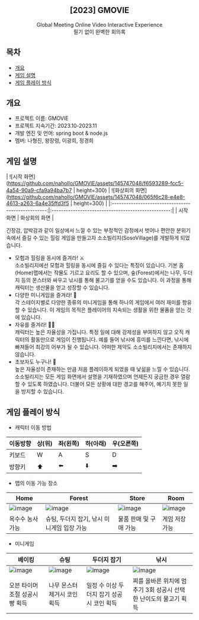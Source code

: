 <div align="center">
<h2>[2023] GMOVIE </h2>
Global Meeting Online Video Interactive Experience<br> 필기 없이 완벽한 회의록
</div>

## 목차
  - [개요](#개요) 
  - [게임 설명](#게임-설명)
  - [게임 플레이 방식](#게임-플레이-방식)

## 개요
- 프로젝트 이름: GMOVIE
- 프로젝트 지속기간: 2023.10-2023.11
- 개발 엔진 및 언어: spring boot & node.js
- 멤버: 나형진, 왕장령, 이광희, 정경희

## 게임 설명

| ![시작 화면](https://github.com/nahollo/GMOVIE/assets/145747048/f6593289-fcc5-4a54-90a9-cfa9a94ba7b7 | height=300) | ![화상회의 화면](https://github.com/nahollo/GMOVIE/assets/145747048/065f6c28-e4e8-4613-a263-6a4e35ffd3f5 | height=300) |
|:--------------------------------------------------:|:--------------------------------------------------:|
|                시작 화면                           |            화상회의 화면                        |



긴장감, 압박감과 같이 일상에서 느낄 수 있는 부정적인 감정에서 벗어나 편안한 분위기 속에서 즐길 수 있는 힐링 게임을 만들고자 소소빌리지(SosoVillage)를 개발하게 되었습니다.<br>
- 모험과 힐링을 동시에 즐겨라! ⚔️<br>
소소빌리지에선 모험과 힐링을 동시에 즐길 수 있다는 특징이 있습니다. 기본 홈(Home)맵에서는 작물도 기르고 요리도 할 수 있으며, 숲(Forest)에서는 나무, 두더지 등의 몬스터와 싸우고 낚시를 통해 물고기를 얻을 수도 있습니다. 이 과정을 통해 캐릭터는 생산물을 얻고 성장할 수 있습니다. 
- 다양한 미니게임을 즐겨라! 🎯<br>
각 스테이지별로 다양한 종류의 미니게임을 통해 하나의 게임에서 여러 재미를 향유할 수 있습니다. 이 게임의 목적은 플레이어의 지속되는 생활을 위한 물품을 얻는 것에 있습니다. 
- 자유를 즐겨라! 🏄🏻<br>
캐릭터는 높은 자율성을 가집니다. 특정 일에 대해 강제성을 부여하지 않고 오직 캐릭터의 활동만으로 게임이 진행됩니다. 예를 들어 낚시에 흥미를 느낀다면, 낚시에 빠져들어 최강의 어부가 될 수 있습니다. 어떠한 제약도 소소빌리지에서는 존재하지 않습니다.
- 초보자도 누구나! 👶<br>
높은 자율성이 존재하는 만큼 처음 플레이하게 되었을 때 낯섦을 느낄 수 있습니다. 소소빌리지는 모든 게임 화면에서 설명을 기재하였으며 언제든지 궁금한 경우 열람할 수 있도록 하였습니다. 더불어 모든 상황에 대한 경고를 해주어, 예기치 못한 일을 방지할 수 있습니다.

## 게임 플레이 방식
- 캐릭터 이동 방법

|이동방향|상(위)|좌(왼쪽)|하(아래)|우(오른쪽)|
|---|---|---|---|---|
|키보드| W | A | S | D |
|방향키|⬆️|⬅️|⬇️|➡️|

- 맵의 이동 가능 장소

|Home|Forest|Store|Room|
|---|---|---|---|
|![image](https://user-images.githubusercontent.com/66003567/216816017-bfd18669-9f70-45c2-8561-bae648690602.png)|![image](https://user-images.githubusercontent.com/66003567/216815971-d8ed6ea8-1f92-45f8-9611-1cbe2b5e8db0.png)|![image](https://user-images.githubusercontent.com/66003567/216815991-88e0f4d6-3e5d-4c19-9eb9-97047b40c0d0.png)|![image](https://user-images.githubusercontent.com/66003567/216816002-4eca6510-4436-44f5-b949-347e75129ada.png)|
|옥수수 농사 가능|슈팅, 두더지 잡기, 낚시 미니게임 입장 가능|물품 판매 및 구매 가능|게임 저장 가능|

- 미니게임

|베이킹|슈팅|두더지 잡기|낚시|
|---|---|---|---|
|![image](https://user-images.githubusercontent.com/66003567/216816081-cf4a29c6-72f3-4b75-b01d-3dd6e3faabc5.png)|![image](https://user-images.githubusercontent.com/66003567/216816088-cd83d20a-e023-4af2-b406-98197af5ff35.png)|![image](https://user-images.githubusercontent.com/66003567/216816106-5a97f26e-565b-43a6-bfab-d22e36745f80.png)|![image](https://user-images.githubusercontent.com/66003567/216816119-fb22c507-f6c4-49a3-b4f0-28ecaae94f6c.png)|
|오븐 타이머 조절 성공시 빵 획득|나무 몬스터 제거시 코인 획득|일정 수 이상 두더지 잡기 성공시 코인 획득|찌를 올바른 위치에 멈추기 3회 성공시 선택한 난이도의 물고기 획득|
